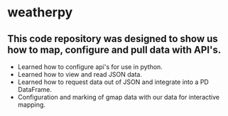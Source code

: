 # weatherpy

## This code repository was designed to show us how to map, configure and pull data with API's.

- Learned how to configure api's for use in python. 
- Learned how to view and read JSON data.
- Learned how to request data out of JSON and integrate into a PD DataFrame.
- Configuration and marking of gmap data with our data for interactive mapping.

